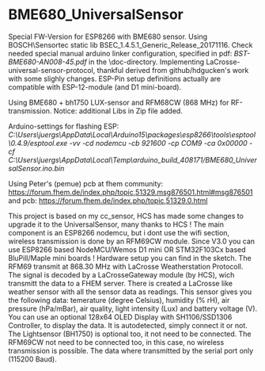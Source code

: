 # BME680_UniversalSensor

Special FW-Version for ESP8266 with BME680 sensor.
Using BOSCH\Sensortec static lib BSEC_1.4.5.1_Generic_Release_20171116.
Check needed special manual arduino linker configuration, specified in pdf: *BST-BME680-AN008-45.pdf* in the \doc-directory.
Implementing LaCrosse-universal-sensor-protocol, thankful derived from github/hdgucken's work with some slighly changes.
ESP-Pin setup definitions actually are compatible with ESP-12-module (and D1 mini-board).

Using BME680 + bh1750 LUX-sensor and RFM68CW (868 MHz) for RF-transmission. Notice: additional Libs in Zip file added.

Arduino-settings for flashing ESP: 
*C:\Users\juergs\AppData\Local\Arduino15\packages\esp8266\tools\esptool\0.4.9/esptool.exe -vv -cd nodemcu -cb 921600 -cp COM9 -ca 0x00000 -cf C:\Users\juergs\AppData\Local\Temp\arduino_build_408171/BME680_UniversalSensor.ino.bin*

Using Peter's (pemue) pcb at fhem community: https://forum.fhem.de/index.php/topic,51329.msg876501.html#msg876501 and 
pcb: https://forum.fhem.de/index.php/topic,51329.0.html 

This project is based on my cc_sensor, HCS has made some changes to upgrade it to the UniversalSensor, many thanks to HCS !
The main component is an ESP8266 nodemcu, but i dont use the wifi section, wireless transmission is done by an RFM69CW module.
Since V3.0 you can use ESP8266 based NodeMCU/Wemos D1 mini OR STM32F103Cx based BluPill/Maple mini boards !
Hardware setup you can find in the sketch.
The RFM69 transmit at 868.30 MHz with LaCrosse Weatherstation Protocoll. The signal is decoded by a LaCrosseGateway module (by HCS),
wich transmitt the data to a FHEM server. There is created a LaCrosse like weather sensor with all the sensor data as readings.
This sensor gives you the following data:
temerature (degree Celsius), humidity (% rH), air pressure (hPa/mBar), air quality, light intensity (Lux) and battery voltage (V).
You can use an optional 128x64 OLED Display with SH1106/SSD1306 Controller, to display the data. It is autodetected, simply connect it or not.
The Lightsensor (BH1750) is optional too, it not need to be connected.
The RFM69CW not need to be connected too, in this case, no wireless transmission is possible. The data where transmitted
by the serial port only (115200 Baud).
